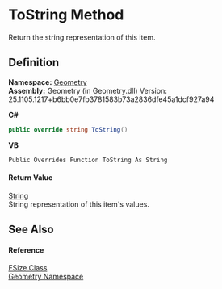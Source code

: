 # ToString Method


Return the string representation of this item.



## Definition
**Namespace:** <a href="eb409b48-e279-bdb4-daf3-3196b72d55a2.md">Geometry</a>  
**Assembly:** Geometry (in Geometry.dll) Version: 25.1105.1217+b6bb0e7fb3781583b73a2836dfe45a1dcf927a94

**C#**
``` C#
public override string ToString()
```
**VB**
``` VB
Public Overrides Function ToString As String
```



#### Return Value
<a href="https://learn.microsoft.com/dotnet/api/system.string" target="_blank" rel="noopener noreferrer">String</a>  
String representation of this item's values.

## See Also


#### Reference
<a href="874ff940-d870-2c1b-9340-d4c6c7e3a9b8.md">FSize Class</a>  
<a href="eb409b48-e279-bdb4-daf3-3196b72d55a2.md">Geometry Namespace</a>  
